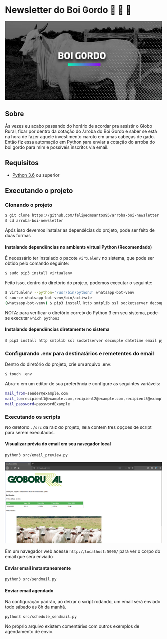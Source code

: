 # Newsletter do Boi Gordo 🐃 🐂 🐄

<p align="center">
  <img src="https://github.com/felipedmsantos95/arroba-boi-newsletter/blob/main/img/fat_ox.jpg"/>
</p>

## Sobre

Às vezes eu acabo passando do horário de acordar pra assistir o Globo Rural, ficar por dentro da cotação do Arroba do Boi Gordo e saber se está na hora de fazer aquele investimento maroto em umas cabeças de gado. Então fiz essa automação em Python para enviar a cotação do arroba do boi gordo para mim e possíveis inscritos via email.

## Requisitos

-   [Python 3.6](https://www.python.org/) ou superior

## Executando o projeto

### Clonando o projeto

```bash
$ git clone https://github.com/felipedmsantos95/arroba-boi-newsletter
$ cd arroba-boi-newsletter

```
Após isso devemos instalar as dependêcias do projeto, pode ser feito de duas formas

#### Instalando dependências no ambiente virtual Python (Recomendado)

É necessário ter instalado o pacote `virtualenv` no sistema, que pode ser obtido pelo comando seguinte:

```bash
$ sudo pip3 install virtualenv
```
Feito isso, dentro do diretório do projeto, podemos executar o seguinte: 

```bash
$ virtualenv --python='/usr/bin/python3' whatsapp-bot-venv
$ source whatsapp-bot-venv/bin/activate
(whatsapp-bot-venv) $ pip3 install http smtplib ssl socketserver decouple datetime email pynliner pandas requests bs4
```
NOTA: para verificar o diretório correto do Python 3 em seu sistema, pode-se executar `which python3`


#### Instalando dependências diretamente no sistema

```bash
$ pip3 install http smtplib ssl socketserver decouple datetime email pynliner pandas requests bs4
```

### Configurando .env para destinatários e remetentes do email

Dentro do diretório do projeto, crie um arquivo .env:

```bash
$ touch .env
```

Abra-o em um editor de sua preferência e configure as seguintes variáveis:

```bash
mail_from=sender@example.com
mail_to=recipient1@example.com,recipient2@example.com,recipient3@example.com
mail_password=passwordExample
```


### Executando os scripts

No diretório `./src` da raiz do projeto, nela contém três opções de script para serem executados.

#### Visualizar prévia do email em seu navegador local

```bash
python3 src/email_preview.py
```

<p align="center">
  <img src="https://github.com/felipedmsantos95/arroba-boi-newsletter/blob/main/img/email_body.png"/>
</p>

Em um navegador web acesse `http://localhost:5000/` para ver o corpo do email que será enviado

#### Enviar email instantaneamente

```bash
python3 src/sendmail.py
```

#### Enviar email agendado

Na configuração padrão, ao deixar o script rodando, um email será enviado todo sábado às 8h da manhã.

```bash
python3 src/schedule_sendmail.py
```

No próprio arquivo existem comentários com outros exemplos de agendamento de envio.
